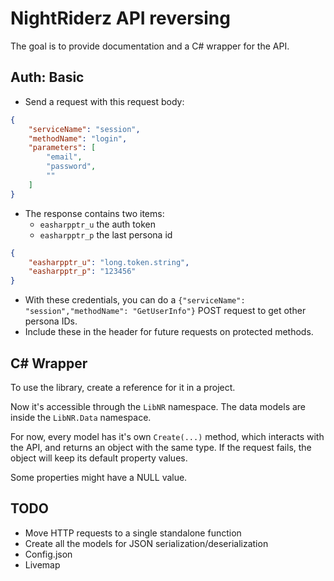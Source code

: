 # NightRiderz API reversing
The goal is to provide documentation and a C# wrapper for the API.
## Auth: Basic
- Send a request with this request body:
```json
{
    "serviceName": "session",
    "methodName": "login",
    "parameters": [
        "email",
        "password",
        ""
    ]
}
```
- The response contains two items:
    - `easharpptr_u` the auth token
    - `easharpptr_p` the last persona id
```json
{
    "easharpptr_u": "long.token.string",
    "easharpptr_p": "123456"
}
```
- With these credentials, you can do a `{"serviceName": "session","methodName": "GetUserInfo"}` POST request to get other persona IDs.
- Include these in the header for future requests on protected methods.
## C# Wrapper
To use the library, create a reference for it in a project.

Now it's accessible through the `LibNR` namespace. The data models are inside the `LibNR.Data` namespace.

For now, every model has it's own `Create(...)` method, which interacts with the API, and returns an object with the same type. If the request fails, the object will keep its default property values.

Some properties might have a NULL value.

## TODO
- Move HTTP requests to a single standalone function
- Create all the models for JSON serialization/deserialization
- Config.json
- Livemap
